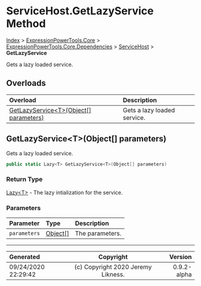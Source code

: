 ﻿# ServiceHost.GetLazyService Method

[Index](../index.md) > [ExpressionPowerTools.Core](ExpressionPowerTools.Core.a.md) > [ExpressionPowerTools.Core.Dependencies](ExpressionPowerTools.Core.Dependencies.n.md) > [ServiceHost](ExpressionPowerTools.Core.Dependencies.ServiceHost.cs.md) > **GetLazyService**

Gets a lazy loaded service.

## Overloads

| Overload | Description |
| :-- | :-- |
| [GetLazyService&lt;T>(Object[] parameters)](#getlazyservicetobject[]-parameters) | Gets a lazy loaded service. |
## GetLazyService&lt;T>(Object[] parameters)

Gets a lazy loaded service.

```csharp
public static Lazy<T> GetLazyService<T>(Object[] parameters)
```

### Return Type

 [Lazy&lt;T>](https://docs.microsoft.com/dotnet/api/system.lazy-1)  - The lazy intialization for the service.

### Parameters

| Parameter | Type | Description |
| :-- | :-- | :-- |
| `parameters` | [Object[]](https://docs.microsoft.com/dotnet/api/system.object) | The parameters. |



---

| Generated | Copyright | Version |
| :-- | :-: | --: |
| 09/24/2020 22:29:42 | (c) Copyright 2020 Jeremy Likness. | 0.9.2-alpha |
